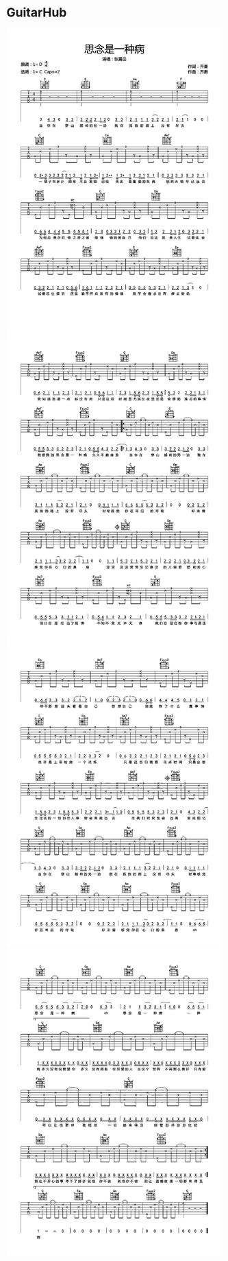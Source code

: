 # GuitarHub

![张震岳《思念是一种病》吉他谱_C调高清版_0](./张震岳《思念是一种病》吉他谱_C调高清版_0.jpg)
![张震岳《思念是一种病》吉他谱_C调高清版_1](./张震岳《思念是一种病》吉他谱_C调高清版_1.jpg)
![张震岳《思念是一种病》吉他谱_C调高清版_2](./张震岳《思念是一种病》吉他谱_C调高清版_2.jpg)
![张震岳《思念是一种病》吉他谱_C调高清版_3](./张震岳《思念是一种病》吉他谱_C调高清版_3.jpg)
